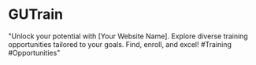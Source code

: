 # GUTrain
"Unlock your potential with [Your Website Name]. Explore diverse training opportunities tailored to your goals. Find, enroll, and excel! #Training #Opportunities"
